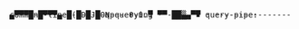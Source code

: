 <div style="font-family: monospace; line-height: 0">
  ▄▀▀▀█ █▀▀▀▄
  █   █ █   █   qp - 0.0.1
   ▀▀ █ ▒ ▀▀    query-pipe: command-line (ND)JSON querying 
  · - █▄▄ ▪ ·  ·------------------------------------------·
      ▀
</div>
